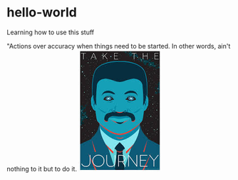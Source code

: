 # hello-world
Learning how to use this stuff 

"Actions over accuracy when things need to be started. In other words, ain't nothing to it but to do it.
![alt text](https://github.com/bmore0fm3/hello-world/blob/add_image/neilDegrassTyson.jpg)
